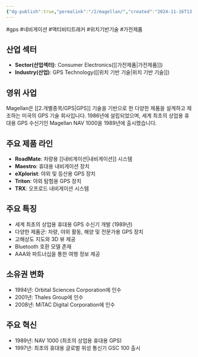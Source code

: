```yaml
---
{"dg-publish":true,"permalink":"/2/magellan/","created":"2024-11-16T13:37:31.369+09:00","updated":"2025-06-03T20:05:59.997+09:00"}
---
```


#gps #네비게이션 #액티비티트래커 #위치기반기술 #가전제품

## 산업 섹터

- **Sector(산업섹터)**: Consumer Electronics([[가전제품\|가전제품]])
- **Industry(산업)**: GPS Technology([[위치 기반 기술\|위치 기반 기술]])

## 영위 사업

Magellan은 [[2.개별종목/GPS\|GPS]] 기술을 기반으로 한 다양한 제품을 설계하고 제조하는 미국의 GPS 기술 회사입니다. 1986년에 설립되었으며, 세계 최초의 상업용 휴대용 GPS 수신기인 Magellan NAV 1000을 1989년에 출시했습니다.

## 주요 제품 라인

- **RoadMate**: 차량용 [[내비게이션\|내비게이션]] 시스템
- **Maestro**: 휴대용 내비게이션 장치
- **eXplorist**: 야외 및 등산용 GPS 장치
- **Triton**: 야외 탐험용 GPS 장치
- **TRX**: 오프로드 내비게이션 시스템

## 주요 특징

- 세계 최초의 상업용 휴대용 GPS 수신기 개발 (1989년)
- 다양한 제품군: 차량, 야외 활동, 해양 및 전문가용 GPS 장치
- 고해상도 지도와 3D 뷰 제공
- Bluetooth 호환 모델 존재
- AAA와 파트너십을 통한 여행 정보 제공

## 소유권 변화

- 1994년: Orbital Sciences Corporation에 인수
- 2001년: Thales Group에 인수
- 2008년: MiTAC Digital Corporation에 인수

## 주요 혁신

- 1989년: NAV 1000 (최초의 상업용 휴대용 GPS)
- 1997년: 최초의 휴대용 글로벌 위성 통신기 GSC 100 출시